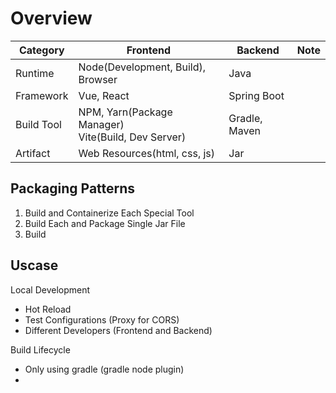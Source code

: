 # Overview

|Category|Frontend|Backend|Note|
|-|-|-|-|
|Runtime|Node(Development, Build), Browser|Java||
|Framework|Vue, React|Spring Boot||
|Build Tool|NPM, Yarn(Package Manager)<br>Vite(Build, Dev Server)|Gradle, Maven||
|Artifact|Web Resources(html, css, js)|Jar||

## Packaging Patterns

1. Build and Containerize Each Special Tool
2. Build Each and Package Single Jar File
3. Build 
## Uscase

Local Development
* Hot Reload
* Test Configurations (Proxy for CORS)
* Different Developers (Frontend and Backend)

Build Lifecycle
* Only using gradle (gradle node plugin)
* 
